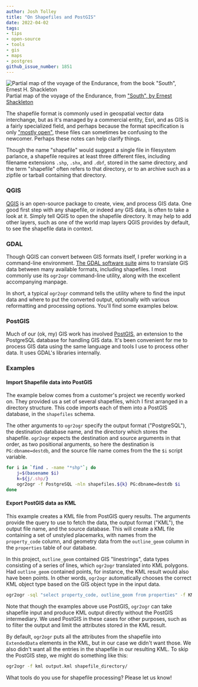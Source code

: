 ```yaml
---
author: Josh Tolley
title: "On Shapefiles and PostGIS"
date: 2022-04-02
tags:
- tips
- open-source
- tools
- gis
- maps
- postgres
github_issue_number: 1851
---
```


![Partial map of the voyage of the Endurance, from the book "South", Ernest H. Shackleton](/blog/2022/04/shapefiles-postgis/endurance-clip.webp)
Partial map of the voyage of the Endurance, from ["South", by Ernest Shackleton](https://www.gutenberg.org/ebooks/5199)

The shapefile format is commonly used in geospatial vector data interchange, but as it's managed by a commercial entity, Esri, and as GIS is a fairly specialized field, and perhaps because the format specification is only ["mostly open"](https://en.wikipedia.org/wiki/Shapefile), these files can sometimes be confusing to the newcomer. Perhaps these notes can help clarify things.

Though the name "shapefile" would suggest a single file in filesystem parlance, a shapefile requires at least three different files, including filename extensions `.shp`, `.shx`, and `.dbf`, stored in the same directory, and the term "shapefile" often refers to that directory, or to an archive such as a zipfile or tarball containing that directory.

### QGIS

[QGIS](https://qgis.org) is an open-source package to create, view, and process GIS data. One good first step with any shapefile, or indeed any GIS data, is often to take a look at it. Simply tell QGIS to open the shapefile directory. It may help to add other layers, such as one of the world map layers QGIS provides by default, to see the shapefile data in context.

### GDAL

Though QGIS can convert between GIS formats itself, I prefer working in a command-line environment. [The GDAL software suite](https://gdal.org/) aims to translate GIS data between many available formats, including shapefiles. I most commonly use its `ogr2ogr` command-line utility, along with the excellent accompanying manpage.

In short, a typical `ogr2ogr` command tells the utility where to find the input data and where to put the converted output, optionally with various reformatting and processing options. You'll find some examples below.

### PostGIS

Much of our (ok, my) GIS work has involved [PostGIS](https://postgis.net), an extension to the PostgreSQL database for handling GIS data. It's been convenient for me to process GIS data using the same language and tools I use to process other data. It uses GDAL's libraries internally.

### Examples

#### Import Shapefile data into PostGIS

The example below comes from a customer's project we recently worked on. They provided us a set of several shapefiles, which I first arranged in a directory structure. This code imports each of them into a PostGIS database, in the `shapefiles` schema.

The other arguments to `ogr2ogr` specify the output format ("PostgreSQL"), the destination database name, and the directory which stores the shapefile. `ogr2ogr` expects the destination and source arguments in that order, as two positional arguments, so here the destination is `PG:dbname=destdb`, and the source file name comes from the the `$i` script variable.

```bash
for i in `find . -name "*shp"`; do
    j=$(basename $i)
    k=${j/.shp/}
    ogr2ogr -f PostgreSQL -nln shapefiles.${k} PG:dbname=destdb $i
done
```

#### Export PostGIS data as KML

This example creates a KML file from PostGIS query results. The arguments provide the query to use to fetch the data, the output format ("KML"), the output file name, and the source database. This will create a KML file containing a set of unstyled placemarks, with names from the `property_code` column, and geometry data from the `outline_geom` column in the `properties` table of our database.

In this project, `outline_geom` contained GIS "linestrings", data types consisting of a series of lines, which `ogr2ogr` translated into KML polygons. Had `outline_geom` contained points, for instance, the KML result would also have been points. In other words, `ogr2ogr` automatically chooses the correct KML object type based on the GIS object type in the input data.

```bash
ogr2ogr -sql "select property_code, outline_geom from properties" -f KML outlines.kml PG:dbname=properties
```

Note that though the examples above use PostGIS, `ogr2ogr` can take shapefile input and produce KML output directly without the PostGIS intermediary. We used PostGIS in these cases for other purposes, such as to filter the output and limit the attributes stored in the KML result.

By default, `ogr2ogr` puts all the attributes from the shapefile into `ExtendedData` elements in the KML, but in our case we didn't want those. We also didn't want all the entries in the shapefile in our resulting KML. To skip the PostGIS step, we might do something like this:

```bash
ogr2ogr -f kml output.kml shapefile_directory/
```

What tools do you use for shapefile processing? Please let us know!
